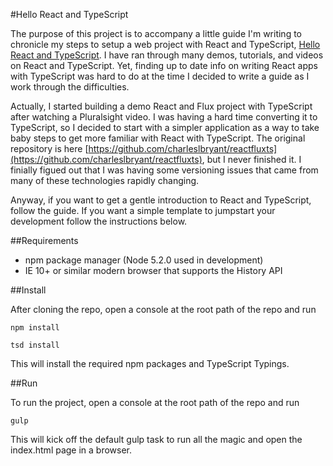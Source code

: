 #Hello React and TypeScript

The purpose of this project is to accompany a little guide I'm writing to chronicle my steps to setup a web project with React and TypeScript, [Hello React and TypeScript](https://www.gitbook.com/book/charleslbryant/hello-react-and-typescript/details). I have ran through many demos, tutorials, and videos on React and TypeScript. Yet, finding up to date info on writing React apps with TypeScript was hard to do at the time I decided to write a guide as I work through the difficulties.

Actually, I started building a demo React and Flux project with TypeScript after watching a Pluralsight video. I was having a hard time converting it to TypeScript, so I decided to start with a simpler application as a way to take baby steps to get more familiar with React with TypeScript. The original repository is here [https://github.com/charleslbryant/reactfluxts](https://github.com/charleslbryant/reactfluxts), but I never  finished it. I finially figued  out that I was having some versioning issues that came from many of these technologies rapidly changing.

Anyway, if you want to get a gentle introduction to React and TypeScript, follow the guide. If you want a simple template to jumpstart your development follow the instructions below.

##Requirements

- npm package manager (Node 5.2.0 used in development)
- IE 10+ or similar modern browser that supports the History API

##Install

After cloning the repo, open a console at the root path of the repo and run

`npm install`

`tsd install`

This will install the required npm packages and TypeScript Typings.

##Run

To run the project, open a console at the root path of the repo and run

`gulp`

This will kick off the default gulp task to run all the magic and open the index.html page in a browser.